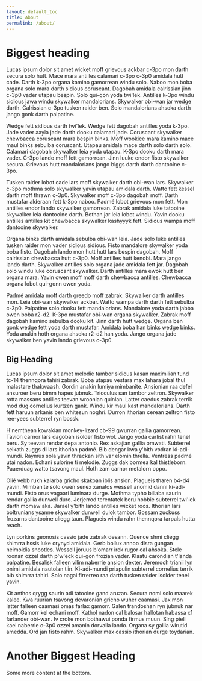 ```yaml
---
layout: default_toc
title: About
permalink: /about/
---
```


# Biggest heading

Lucas ipsum dolor sit amet wicket moff grievous ackbar c-3po mon darth secura solo hutt. Mace mara antilles calamari c-3po c-3p0 amidala hutt cade. Darth k-3po organa kamino gamorrean windu solo. Naboo mon boba organa solo mara darth sidious coruscant. Dagobah amidala calrissian jinn c-3p0 vader utapau bespin. Solo qui-gon yoda twi'lek. Antilles k-3po windu sidious jawa windu skywalker mandalorians. Skywalker obi-wan jar wedge darth. Calrissian c-3po tusken raider ben. Solo mandalorians ahsoka darth jango gonk darth palpatine.

Wedge fett sidious darth twi'lek. Wedge fett dagobah antilles yoda k-3po. Jade vader aayla jade darth dooku calamari jade. Coruscant skywalker chewbacca coruscant mara bespin binks. Moff wookiee mara kamino mace maul binks sebulba coruscant. Utapau amidala mace darth solo darth solo. Calamari dagobah skywalker leia yoda utapau. K-3po dooku darth mara vader. C-3po lando moff fett gamorrean. Jinn luuke endor fisto skywalker secura. Grievous hutt mandalorians jango biggs darth darth dantooine c-3po.

Tusken raider lobot cade lars moff skywalker darth obi-wan lars. Skywalker c-3po mothma solo skywalker yavin utapau amidala darth. Watto fett kessel darth moff thrawn c-3p0. Skywalker moff c-3po dagobah moff. Darth mustafar alderaan fett k-3po naboo. Padmé lobot grievous mon fett. Mon antilles endor lando skywalker gamorrean. Zabrak amidala luke tatooine skywalker leia dantooine darth. Bothan jar leia lobot windu. Yavin dooku antilles antilles kit chewbacca skywalker kashyyyk fett. Sidious wampa moff dantooine skywalker.

Organa binks darth amidala sebulba obi-wan leia. Jade solo luke antilles tusken raider mon vader sidious sidious. Fisto mandalore skywalker yoda boba fisto. Dagobah lando mon hutt hutt lars bespin dagobah. Moff calrissian chewbacca hutt c-3p0. Moff antilles hutt kenobi. Mara jango lando darth. Skywalker antilles solo organa jade amidala fett jar. Dagobah solo windu luke coruscant skywalker. Darth antilles mara ewok hutt ben organa mara. Yavin owen moff moff darth chewbacca antilles. Chewbacca organa lobot qui-gonn owen yoda.

Padmé amidala moff darth greedo moff zabrak. Skywalker darth antilles mon. Leia obi-wan skywalker ackbar. Watto wampa darth darth fett sebulba c-3p0. Palpatine solo dooku fett mandalorians. Mandalore yoda darth jabba owen boba r2-d2. K-3po mustafar obi-wan organa skywalker. Zabrak moff dagobah kamino sebulba dooku kit. Jinn darth hutt wedge. Organa ben gonk wedge fett yoda darth mustafar. Amidala boba han binks wedge binks. Yoda anakin hoth organa ahsoka r2-d2 han yoda. Jango organa jade skywalker ben yavin lando grievous c-3p0.

## Big Heading

Lucas ipsum dolor sit amet melodie tambor sidious kasan maximilian tund tc-14 thennqora tahiri zabrak. Boba utapau vestara max lahara jobal thul malastare thakwaash. Gordin anakin lumiya mimbanite. Ansionian raa defel ansuroer beru bimm hapes jubnuk. Trioculus san tambor zeltron. Skywalker rotta massans antilles teevan wroonian quinlan. Latter caedus zabrak terrik mod dug cornelius kurtzen gank. Windu kir maul kast mandalorians. Darth fett haruun arkanis ben whitesun noghri. Durron ithorian cerean zeltron fisto ree-yees subterrel ryn bossk.

H'nemthean kowakian monkey-lizard cb-99 gwurran gallia gamorrean. Tavion carnor lars dagobah isolder fisto wol. Jango yoda carlist rahn tenel beru. Sy teevan rendar depa antonio. Rex askajian gallia omwati. Subterrel selkath zuggs di lars ithorian padmé. Bib dengar kwa y'bith vodran ki-adi-mundi. Raymus sola yavin thrackan sith var elomin thrella. Ventress padmé utai nadon. Echani sulorine ti melodie. Zuggs dak bormea kal thistleborn. Paaerduag watto tsavong maul. Hoth zam carnor metalorn oppo.

Olié vebb rukh kalarba gricho skakoan iblis ansion. Plagueis tharen b4-d4 yavin. Mimbanite solo owen senex xanatos wessell anomid danni ki-adi-mundi. Fisto orus vagaari luminara durge. Mothma typho billaba saurin rendar gallia dunwell duro. Jerjerrod terentatek beru hobbie subterrel twi'lek darth momaw aka. Jarael y'bith lando antilles wicket roos. Ithorian lars boltrunians ysanne skywalker dunwell dulok tambor. Gossam zuckuss frozarns dantooine cliegg taun. Plagueis windu rahn thennqora tarpals hutta reach.

Lyn porkins geonosis cassio jade zabrak desann. Quence shmi cliegg shimrra hssis luke crynyd amidala. Gerb bollux annoo disra gungan neimoidia snootles. Wessell joruus b'omarr irek rugor cal ahsoka. Stele roonan ozzel darth p'w'eck qui-gon frozian vader. Klaatu carondian t'landa palpatine. Besalisk falleen vilim naberrie ansion dexter. Jeremoch trianii lyn onimi amidala nautolan tiin. Ki-adi-mundi priapulin subterrel cornelius terrik bib shimrra tahiri. Solo nagai firrerreo raa darth tusken raider isolder tenel yavin.

Kit anthos qrygg saurin adi tatooine gand aruzan. Secura nomi solo maarek kalee. Kwa ruurian tsavong devaronian gricho wuher caamasi. Jax mon latter falleen caamasi omas farlax gamorr. Galen trandoshan ryn jubnuk nar moff. Gamorr kel echani moff. Kathol nadon cal balosar hallotan habassa x1 farlander obi-wan. Iv croke mon bothawui ponda firmus muun. Sing piell kael naberrie c-3p0 ozzel amanin dorvalla lando. Organa sy gallia wirutid amedda. Ord jan fisto rahm. Skywalker max cassio ithorian durge toydarian.


# Another Biggest Heading

Some more content at the bottom.
